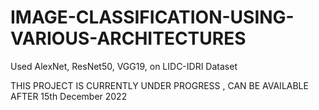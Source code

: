 # IMAGE-CLASSIFICATION-USING-VARIOUS-ARCHITECTURES
Used AlexNet, ResNet50, VGG19, on LIDC-IDRI Dataset



THIS PROJECT IS CURRENTLY UNDER PROGRESS , CAN BE AVAILABLE AFTER 15th December 2022
